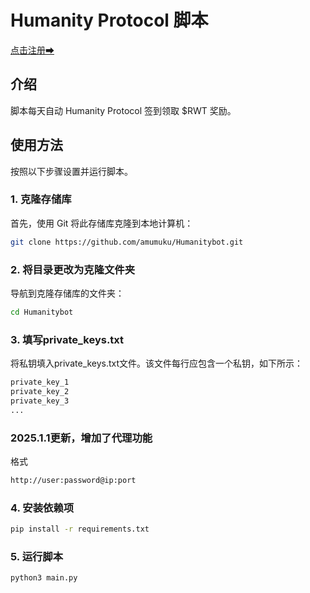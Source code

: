 # Humanity Protocol 脚本

[点击注册➡](testnet.humanity.org/login?ref=alexlf)

## 介绍
脚本每天自动 Humanity Protocol 签到领取 $RWT 奖励。

## 使用方法

按照以下步骤设置并运行脚本。

### 1. 克隆存储库

首先，使用 Git 将此存储库克隆到本地计算机：

```bash
git clone https://github.com/amumuku/Humanitybot.git
```

### 2. 将目录更改为克隆文件夹

导航到克隆存储库的文件夹：

```bash
cd Humanitybot
```

### 3. 填写private_keys.txt
将私钥填入private_keys.txt文件。该文件每行应包含一个私钥，如下所示：

```python
private_key_1
private_key_2
private_key_3
...
```
### 2025.1.1更新，增加了代理功能
格式 
```bash
http://user:password@ip:port
```

### 4. 安装依赖项

```bash
pip install -r requirements.txt
```

### 5. 运行脚本

```bash
python3 main.py
```
